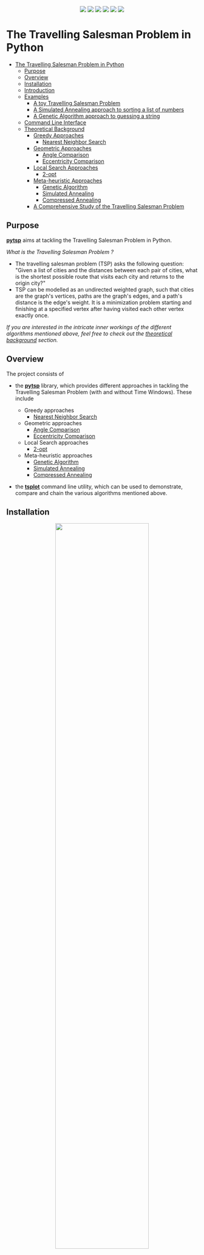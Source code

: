 <p align="center">
  <img src="https://img.shields.io/badge/license-MIT-blue"/>
  <img src="https://img.shields.io/badge/python-3.8-blue"/>
  <img src="https://img.shields.io/badge/version-0.8-blue"/>
  <img src="https://img.shields.io/badge/build-passing-green"/>
  <img src="https://img.shields.io/badge/maintained-yes-green"/>
  <img src="https://img.shields.io/badge/status-development-yellow"/>
</p>

# The Travelling Salesman Problem in Python

- [The Travelling Salesman Problem in Python](#the-travelling-salesman-problem-in-python)
  - [Purpose](#purpose)
  - [Overview](#overview)
  - [Installation](#installation)
  - [Introduction](#introduction)
  - [Examples](#examples)
    - [A toy Travelling Salesman Problem](#a-toy-travelling-salesman-problem)
    - [A Simulated Annealing approach to sorting a list of numbers](#a-simulated-annealing-approach-to-sorting-a-list-of-numbers)
    - [A Genetic Algorithm approach to guessing a string](#a-genetic-algorithm-approach-to-guessing-a-string)
  - [Command Line Interface](#command-line-interface)
  - [Theoretical Background](#theoretical-background)
    - [Greedy Approaches](#greedy-approaches)
      - [Nearest Neighbor Search](#nearest-neighbor-search)
    - [Geometric Approaches](#geometric-approaches)
      - [Angle Comparison](#angle-comparison)
      - [Eccentricity Comparison](#eccentricity-comparison)
    - [Local Search Approaches](#local-search-approaches)
      - [2-opt](#2-opt)
    - [Meta-heuristic Approaches](#meta-heuristic-approaches)
      - [Genetic Algorithm](#genetic-algorithm)
      - [Simulated Annealing](#simulated-annealing)
      - [Compressed Annealing](#compressed-annealing)
    - [A Comprehensive Study of the Travelling Salesman Problem](#a-comprehensive-study-of-the-travelling-salesman-problem)

## Purpose

**[pytsp](./pytsp/)** aims at tackling the Travelling Salesman Problem in Python.

_What is the Travelling Salesman Problem ?_

- The travelling salesman problem (TSP) asks the following question: "Given a list of cities and the distances between each pair of cities, what is the shortest possible route that visits each city and returns to the origin city?"
- TSP can be modelled as an undirected weighted graph, such that cities are the graph's vertices, paths are the graph's edges, and a path's distance is the edge's weight. It is a minimization problem starting and finishing at a specified vertex after having visited each other vertex exactly once.

_If you are interested in the intricate inner workings of the different algorithms mentioned above, feel free to check out the [theoretical background](#theoretical-background) section._

## Overview

The project consists of

- the **[pytsp](./pytsp/)** library, which provides different approaches in tackling the Travelling Salesman Problem (with and without Time Windows). These include
  - Greedy approaches
    - [Nearest Neighbor Search](./pytsp/core/tsp.py#L118)
  - Geometric approaches
    - [Angle Comparison](./pytsp/core/tsp.py#L151)
    - [Eccentricity Comparison](./pytsp/core/tsp.py#L151)
  - Local Search approaches
    - [2-opt](./pytsp/core/tsp.py#L176)
  - Meta-heuristic approaches
    - [Genetic Algorithm](./pytsp/core/genetic.py#L8)
    - [Simulated Annealing](./pytsp/core/annealing.py#L17)
    - [Compressed Annealing](./pytsp/core/annealing.py#L64)

- the **[tsplot](pytsp/tsplot.py#L68)** command line utility, which can be used to demonstrate, compare and chain the various algorithms mentioned above.

## Installation

<div align="center">
  <img src="./img/install.png" width="70%"/>
</div>

## Introduction

_What is a **Model** ?_

A **[Model](./pytsp/core/misc/model.py#L41)**, in the context of **pytsp**, describes a set of distinctive qualities (_traits_) of each algorithm that can be inherited and / or assigned.

_What are **Traits** ?_

**[Traits](./pytsp/core/misc/model.py#L42)** provide a frictionless way of modifying the inner workings of the underlying algorithms.

_Could you guess what the following python code will produce as output ?_

```python
from pytsp import Model


class Greet(Model):
    class Traits:
        class Greet:
            def greetings(self, name):
                return f'Greetings {self.title}{name}'

            def hello(self, name):
                return f'Hello {self.title}{name}'

    def __init__(self, title, *args, **kwargs):
        super().__init__(*args, **kwargs)

        self.title = title


def good_evening(self, name):
    return f'Good evening {self.title}{name}'


if __name__ == '__main__':
    greet = Greet('Mr.', greet='hello')

    print(greet.greet('Sioros'))

    greet.title = 'Sir.'
    greet.greet = 'greetings'

    print(greet.greet('Vasileios'))

    greet.title = ''
    greet.greet = good_evening

    print(greet.greet('Vasilis'))
```

If you answered

  Hello Mr.Sioros
  Greetings Sir.Vasileios
  Good evening Vasilis

you have earned yourself a cookie !

## Examples

Let's now look at some examples of using **pytsp**. The examples are presented in least to most confusing order.

_The following examples are simplified versions of a subset of the examples provided in the **[examples](./pytsp/examples/)** directory._

### A toy Travelling Salesman Problem

```python
from random import uniform

from pytsp import TravellingSalesman

if __name__ == '__main__':
    x_axis, y_axis = (-50, +50), (-50, +50)

    cities = [
        (uniform(x_axis[0], x_axis[1]), uniform(y_axis[0], y_axis[1]))
        for i in range(10)
    ]

    depot, cities = cities[0], cities[1:]

    tsp = TravellingSalesman(metric='euclidean')

    route, cost = tsp.nearest_neighbor(depot, cities)
```

### A Simulated Annealing approach to sorting a list of numbers

```python
from random import choice, random, randrange, shuffle

from pytsp import SimulatedAnnealing


class Sort(SimulatedAnnealing):
    class Traits:
        class Mutate:
            def shift_1(self, elements):
                neighbor = elements[:]

                i = randrange(0, len(elements))
                j = randrange(0, len(elements))

                neighbor.insert(j, neighbor.pop(i))

                return neighbor

        class Cost:
            def ordered(self, individual):
                mispositioned = 0
                for i in range(0, len(individual) - 1):
                    for j in range(i + 1, len(individual)):
                        mispositioned += individual[i] > individual[j]

                return mispositioned


if __name__ == '__main__':
    sorter = Sort(mutate='shift_1', cost='ordered')

    individual = list(range(10))

    shuffle(individual)

    best, cost = sorter.fit(individual)
```

### A Genetic Algorithm approach to guessing a string

```python
from random import choice, random, randrange
from string import printable

from pytsp import GeneticAlgorithm


class GuessString(GeneticAlgorithm):
    class Traits:
        class Mutate:
            def randomize(self, individual):
                return ''.join([
                    choice(printable)
                    if random() < self.per_character_mutation_probability
                    else individual[i]
                    for i in range(len(individual))
                ])

        class Crossover:
            def cut_and_stitch(self, individual_a, individual_b):
                left = individual_a[:len(individual_a) // 2]
                right = individual_b[len(individual_b) // 2:]

                return left + right

        class Select:
            def random_top_half(self, population):
                return population[randrange(0, len(population) // 2)]

        class Fitness:
            def least_squares(self, individual):
                squared_sum = 0
                for i in range(len(self.target)):
                    squared_sum += (ord(individual[i]) - ord(self.target[i])) ** 2

                return 1 / (squared_sum + 1)

    def __init__(self, target, *args, per_character_mutation_probability=0.1, **kwargs):
        super().__init__(*args, **kwargs)

        self.target = target
        self.per_character_mutation_probability = per_character_mutation_probability


if __name__ == '__main__':
    target = 'Hello World!'

    string_guesser = GuessString(
        target,
        mutate='randomize',
        crossover='cut_and_stitch',
        select='random_top_half',
        fitness='least_squares',
        max_iterations=10000
    )

    individual = ''.join([choice(printable)for _ in range(len(target))])

    fittest = string_guesser.fit(individual)
```

## Command Line Interface

**tsplot** offers a way of demonstrating, comparing and chaining different algorithms.

<div align="center">
  <img src="./img/usage.png" width="80%"/>
</div>

## Theoretical Background

_Special thanks to [Andrinopoulou Christina](https://github.com/ChristinaAndrinopoyloy) for her major contribution in the theoretical research of the problem._

_In the following sections the terms `path`, `tour`, `route` are used interchangeably_

### Greedy Approaches

#### Nearest Neighbor Search

1. Initialize all vertices as unvisited.
2. Select an arbitrary vertex, set it as the current vertex and mark as visited.
3. Find out the shortest edge connecting the current vertex and an unvisited vertex.
4. Set the unvisited vertex as the current vertex and mark it as visited.
5. If all the vertices in the domain are visited, then terminate. Otherwise, go to step 3.

The sequence of the visited vertices is the output of the algorithm.

![alt text](./img/tsplot/nearest_neighbor_020_7199_051.png)

### Geometric Approaches

#### Angle Comparison

1. Given a set of vertices, construct a partial tour consisting of the convex hull of the set and set the vertices that the convex hull is consisting of as visited.
2. While there are unvisited vertices do the following
   1. Given triplets of the form (_a_, _b_, _c_), where _a_ and _c_ correspond to consecutive vertices of the partial tour and _b_ to an unvisited vertex, calculate every angle that is formed by such a triplet.
   2. Find the triplet, corresponding to the maximal angle value, and insert the unvisited vertex belonging to the triplet between the consecutive vertices of the partial tour that belong in the triplet.

Yet again, the sequence of the visited vertices is the output of the algorithm.

![alt text](./img/tsplot/angle_020_3349_085.png)

#### Eccentricity Comparison

This algorithm is quite similar to the angle comparison method mentioned above.

In fact, the only difference is that, we use the notion of _ellipses_. To be more specific, triplets of the aforementioned structure are formed, in each iteration of the algorithm, such that vertices _a_ and _c_ are the focal points of the ellipse and vertex _b_ intersects with the ellipse at hand.

Now the vertices are not inserted into the partial tour in maximal angle order. Instead, they are inserted in maximal ellipse eccentricity order, which is calculated as such

<div align="center">
   <img src="./img/misc/eccentricity.png" width="25%"/>
</div>

![alt text](./img/tsplot/eccentricity_020_2125_012.png)

### Local Search Approaches

#### 2-opt

The main idea behind it is to take a route that crosses over itself and reorder it so that it does not.

Given a route of length `n`, i.e. an ordering of the vertices, the 2-opt swapping mechanism performs the following

1. Initialize _new_route_ to be a new empty route.
2. Take the elements from index `0` to index `i - 1` and add them in order to _new_route_.
3. Take the elements from index `i` to index `k` and add them in reverse order to _new_route_.
4. Take the elements from index `k + 1` to `n` and add them in order to _new_route_
5. Return _new_route_ as a new candidate route

The actual algorithm utilizing the mechanism explained above performs the following

1. Assign the initially provided route as the best found route
2. Until no better solution can be found
   1. Calculate the cost of the best found route
   2. For every possible pair `(i, k)`
      1. Find a new candidate route, using the 2-opt swapping mechanism
      2. Calculate the candidate route's cost
      3. If the candidate route' cost is smaller than the cost of the best route thus far, restart the whole procedure, with the candidate route as the initially provided route.
   3. If the set of possible `(i, k)` pairs is exhausted, return the best found route.

![alt text](./img/tsplot/opt_2_020_2303_056.png)

### Meta-heuristic Approaches

_In this section, only a high level overview of the algorithms is going to be provided, as the exact steps of each algorithm are of miniscule importance, when compared to the mechanisms performing the `mutatation`, `selection`, `crossover`, `fitness` assessment, e.t.c of individuals._

_The mechanisms concerning the **Travelling Salesman Problem** are self explanatory and provide a solid start in tackling other combinatorial optimization problems_

#### Genetic Algorithm

Given an individual, the genetic algorithm performs the following

1. Generate the initial generation of `n` individuals, by means of mutation on the provided individual
2. While the maximum number of iterations has not been reached
   1. Calculate the fitness of all individuals belonging to the current generation
   2. If an individual with a fitness value higher than the one of the fittest individual thus far exists, assign it as the fittest individual
   3. If the fitness of the fittest individual thus far exceeds the fitness threshold, return it.
   4. Otherwise, until the next generation contains `n` individuals
      1. Select 2 individuals belonging to the current generation
      2. Cross them over in order to produce an offspring
      3. Probabilistically mutate the offspring
      4. Add the offspring to the next generation
3. Return the fittest individual

![alt text](./img/tsplot/genetic_algorithm_020_2468_040.png)

#### Simulated Annealing

Given an initial solution, a cooling rate and an initial temperature, the simulated annealing heuristic performs the following

1. Let the current solution be the initial solution as well as the best solution so far
2. While the maximum number of iterations has not been reached and the current temperature is greater than 0
   1. Generate a new candidate solution and calculate its cost
   2. Probabilistically decide to accept the candidate solution as the current solution whilst taking into consideration the temperature, the current solution's cost as well as the candidate solution's cost
   3. If the candidate solution's cost is smaller than the best so far solution's cost, assign the candidate as the best found solution thus far
   4. Increase the number of iteration by 1
   5. Reduce the temperature by a factor of 1 - cooling rate
3. Return the best found solution

![alt text](./img/tsplot/simulated_annealing_020_2686_037.png)

#### Compressed Annealing

_A variant of Simulated Annealing incorporating a variable penalty method to solve the **Travelling Salesman Problem with Time Windows**. Augmenting temperature from traditional Simulated Annealing with the concept of pressure (analogous to the value of the penalty multiplier), compressed annealing relaxes the time-window constraints by integrating a penalty method within a stochastic search procedure._

Sadly, `Compressed Annealing` can not be presented in the context of a brief theoretical overview, as it is indeed quite complex.

For anyone interested in achieving a greater theoretical understanding of the algorithm, I advise you to study the original [paper](https://www.researchgate.net/publication/220669433_A_Compressed-Annealing_Heuristic_for_the_Traveling_Salesman_Problem_with_Time_Windows) by `Jeffrey W. Ohlmann` and `Barrett W. Thomas` (_Department of Management Sciences, University of Iowa_).

![alt text](./img/tsplot/compressed_annealing_020_3051_012.png)

_The results presented can be reproduced by running `tsplot -c 20 -s 2 -g [CLASS][ALGORITHM]`_

### A Comprehensive Study of the Travelling Salesman Problem

For a more exhaustive analysis of the problem and the algorithms presented, feel free to check out our [paper](https://github.com/billsioros/computational-geometry/blob/master/Project/report/report.pdf).
